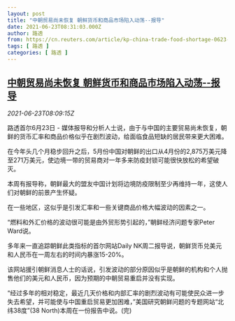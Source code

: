 ```yaml
---
layout: post
title: "中朝贸易尚未恢复 朝鲜货币和商品市场陷入动荡--报导"
date: 2021-06-23T08:31:03.000Z
author: 路透
from: https://cn.reuters.com/article/kp-china-trade-food-shortage-0623-idCNKCS2DZ0P3
tags: [ 路透 ]
categories: [ 路透 ]
---
```

<!--1624437063000-->
[中朝贸易尚未恢复 朝鲜货币和商品市场陷入动荡--报导](https://cn.reuters.com/article/kp-china-trade-food-shortage-0623-idCNKCS2DZ0P3)
------

<div>
<div><i>2021-06-23T08:09:15Z</i></div><p>路透首尔6月23日 - 媒体报导和分析人士说，由于与中国的主要贸易尚未恢复，朝鲜的货币汇率和商品价格似乎在剧烈波动，给面临食品短缺的居民带来更大困难。</p><p>在今年头几个月稳步回升之后，5月份中国对朝鲜的出口从4月份的2,875万美元降至271万美元，使边境一带的贸易商对一年多来防疫封锁可能很快放松的希望破灭。</p><p>本周有报导称，朝鲜最大的盟友中国计划将边境防疫限制至少再维持一年，这使人们对朝鲜的前景产生怀疑。</p><p>在一些地区，这似乎是引发汇率和一些关键商品价格大幅波动的因素之一。</p><p>“燃料和外汇价格的波动很可能是由外贸形势引起的，”朝鲜经济问题专家Peter Ward说。</p><p>多年来一直追踪朝鲜此类指标的首尔网站Daily NK周二报导说，朝鲜货币兑美元和人民币在一周左右的时间内暴涨15-20%。</p><p>该网站援引朝鲜消息人士的话说，引发波动的部分原因似乎是朝鲜的机构和个人抛售他们的美元和人民币，因为预期的中朝贸易重启并没有实现。</p><p>“经过多年的相对稳定，最近几天价格和内部汇率的剧烈波动有可能使民众进一步失去希望，并可能使与中国重启贸易更加困难，”美国研究朝鲜问题的专题网站“北纬38度”(38 North)本周在一份报告中说。(完)</p>
</div>
